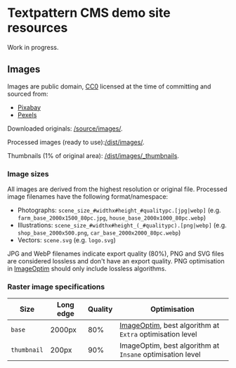 # Textpattern CMS demo site resources

Work in progress.

## Images
Images are public domain, [CC0](https://creativecommons.org/share-your-work/public-domain/cc0/) licensed at the time of committing and sourced from:

* [Pixabay](https://pixabay.com)
* [Pexels](https://www.pexels.com)

Downloaded originals: [/source/images/](https://github.com/petecooper/textpattern-demo-resources/tree/master/source/images).

Processed images (ready to use):[/dist/images/](https://github.com/petecooper/textpattern-demo-resources/tree/master/dist/images).

Thumbnails (1% of original area): [/dist/images/_thumbnails](https://github.com/petecooper/textpattern-demo-resources/tree/master/dist/images/_thumbnails).

### Image sizes
All images are derived from the highest resolution or original file. Processed image filenames have the following format/namespace:

* Photographs: `scene_size_#widthx#height_#qualitypc.[jpg|webp]` (e.g. `farm_base_2000x1500_80pc.jpg`, `house_base_2000x1000_80pc.webp`)
* Illustrations: `scene_size_#widthx#height_(_#qualitypc).[png|webp]` (e.g. `shop_base_2000x500.png`, `car_base_2000x2000_80pc.webp`)
* Vectors: `scene.svg` (e.g. `logo.svg`)

JPG and WebP filenames indicate export quality (80%), PNG and SVG files are considered lossless and don't have an export quality. PNG optimisation in [ImageOptim](https://imageoptim.com/) should only include lossless algorithms.

### Raster image specifications

| Size | Long edge | Quality | Optimisation |
|---|---|---|---|
| `base` | 2000px | 80% | [ImageOptim](https://imageoptim.com/), best algorithm at `Extra` optimisation level |
| `thumbnail` | 200px | 90% | ImageOptim, best algorithm at `Insane` optimisation level |
